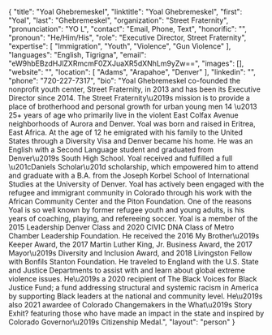 {
  "title": "Yoal Ghebremeskel",
  "linktitle": "Yoal Ghebremeskel",
  "first": "Yoal",
  "last": "Ghebremeskel",
  "organization": "Street Fraternity",
  "pronunciation": "YO L",
  "contact": "Email, Phone, Text",
  "honorific": "",
  "pronoun": "He/Him/His",
  "role": "Executive Director, Street Fraternity",
  "expertise": [
    "Immigration",
    "Youth",
    "Violence",
    "Gun Violence"
  ],
  "languages": "English, Tigrigna",
  "email": "eW9hbEBzdHJlZXRmcmF0ZXJuaXR5dXNhLm9yZw==",
  "images": [],
  "website": "",
  "location": [
    "Adams",
    "Arapahoe",
    "Denver"
  ],
  "linkedin": "",
  "phone": "720-227-7317",
  "bio": "Yoal Ghebremeskel co-founded the nonprofit youth center, Street Fraternity, in 2013 and has been its Executive Director since 2014. The Street Fraternity\u2019s mission is to provide a place of brotherhood and personal growth for urban young men 14 \u2013 25+ years of age who primarily live in the violent East Colfax Avenue neighborhoods of Aurora and Denver. Yoal was born and raised in Eritrea, East Africa. At the age of 12 he emigrated with his family to the United States through a Diversity Visa and Denver became his home. He was an English with a Second Language student and graduated from Denver\u2019s South High School. Yoal received and fulfilled a full \u201cDaniels Scholar\u201d scholarship, which empowered him to attend and graduate with a B.A. from the Joseph Korbel School of International Studies at the University of Denver. Yoal has actively been engaged with the refugee and immigrant community in Colorado through his work with the African Community Center and the Piton Foundation. One of the reasons Yoal is so well known by former refugee youth and young adults, is his years of coaching, playing, and refereeing soccer. Yoal is a member of the 2015 Leadership Denver Class and 2020 CIVIC DNA Class of Metro Chamber Leadership Foundation. He received the 2016 My Brother\u2019s Keeper Award, the 2017 Martin Luther King, Jr. Business Award, the 2017 Mayor\u2019s Diversity and Inclusion Award, and 2018 Livingston Fellow with Bonfils Stanton Foundation. He traveled to England with the U.S. State and Justice Departments to assist with and learn about global extreme violence issues. He\u2019s a 2020 recipient of The Black Voices for Black Justice Fund; a fund addressing structural and systemic racism in America by supporting Black leaders at the national and community level. He\u2019s also 2021 awardee of Colorado Changemakers in the What\u2019s Story Exhit? featuring those who have made an impact in the state and inspired by Colorado Governor\u2019s Citizenship Medal.",
  "layout": "person"
}